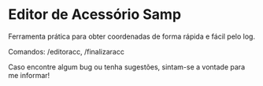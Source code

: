 # **Editor de Acessório Samp**

Ferramenta prática para obter coordenadas de forma rápida e fácil pelo log.

Comandos: /editoracc, /finalizaracc

Caso encontre algum bug ou tenha sugestões, sintam-se a vontade para me informar!
